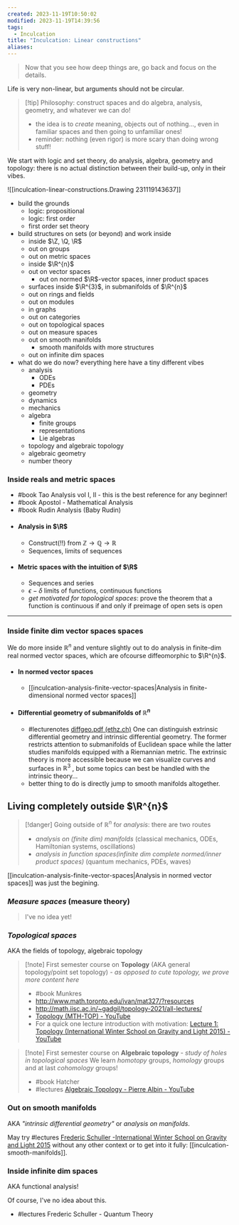 ```yaml
---
created: 2023-11-19T10:50:02
modified: 2023-11-19T14:39:56
tags:
  - Inculcation
title: "Inculcation: Linear constructions"
aliases:
---
```



> Now that you see how deep things are, go back and focus on the details.

Life is very non-linear, but arguments should not be circular.

> [!tip] Philosophy: construct spaces and do algebra, analysis, geometry, and whatever we can do!
> - the idea is to *create* meaning, objects out of nothing..., even in familiar spaces and then going to unfamiliar ones!
> - reminder: nothing (even rigor) is more scary than doing wrong stuff!


We start with logic and set theory, do analysis, algebra, geometry and topology: there is no actual distinction between their build-up, only in their vibes.

![[inculcation-linear-constructions.Drawing 231119143637]]

- build the grounds
	- logic: propositional
	- logic: first order
	- first order set theory
- build structures on sets (or beyond) and work inside 
	- inside $\Z, \Q, \R$
	- out on groups
	- out on metric spaces
	- inside $\R^{n}$
	- out on vector spaces
		- out on normed $\R$-vector spaces, inner product spaces
	- surfaces inside $\R^{3}$, in submanifolds of $\R^{n}$
	- out on rings and fields
	- out on modules
	- in graphs
	- out on categories
	- out on topological spaces
	- out on measure spaces
	- out on smooth manifolds
		- smooth manifolds with more structures
	- out on infinite dim spaces
- what do we do now? everything here have a tiny different vibes
	- analysis
		- ODEs
		- PDEs
	- geometry
	- dynamics
	- mechanics
	- algebra
		- finite groups
		- representations
		- Lie algebras
	- topology and algebraic topology
	- algebraic geometry
	- number theory


### Inside reals and metric spaces


- #book Tao Analysis vol I, II - this is the best reference for any beginner!
- #book Apostol - Mathematical Analysis
- #book Rudin Analysis (Baby Rudin)
- #### Analysis in $\R$
	- Construct(!!) from $\mathbb{Z} \to \mathbb{Q} \to \mathbb{R}$
	- Sequences, limits of sequences
- #### Metric spaces with the intuition of $\R$
	- Sequences and series
	- $\epsilon-\delta$ limits of functions, continuous functions
	- *get motivated for topological spaces*: prove the theorem that a function is continuous if and only if preimage of open sets is open


---

### Inside finite dim vector spaces spaces

We do more inside $\mathbb{R}^{n}$ and venture slightly out to do analysis in finite-dim real normed vector spaces, which are ofcourse diffeomorphic to $\R^{n}$.

- #### In normed vector spaces
	- [[inculcation-analysis-finite-vector-spaces|Analysis in finite-dimensional normed vector spaces]]
- #### Differential geometry of submanifolds of $\mathbb{R}^{n}$
	- #lecturenotes [diffgeo.pdf (ethz.ch)](https://people.math.ethz.ch/~salamon/PREPRINTS/diffgeo.pdf) One can distinguish extrinsic differential geometry and intrinsic differential geometry. The former restricts attention to submanifolds of Euclidean space while the latter studies manifolds equipped with a Riemannian metric. The extrinsic theory is more accessible because we can visualize curves and surfaces in $\mathbb{R}^{3}$ , but some topics can best be handled with the intrinsic theory...
	- better thing to do is directly jump to smooth manifolds altogether.


## Living completely outside $\R^{n}$

> [!danger] Going outside of $\mathbb{R}^{n}$ for *analysis*: there are two routes
> - *analysis on (finite dim) manifolds* (classical mechanics, ODEs, Hamiltonian systems, oscillations)
> - *analysis in function spaces(infinite dim complete normed/inner product spaces)* (quantum mechanics, PDEs, waves)

[[inculcation-analysis-finite-vector-spaces|Analysis in normed vector spaces]] was just the begining.

### *Measure spaces* (measure theory)

> I've no idea yet!


### *Topological spaces*

AKA the fields of topology, algebraic topology

> [!note] First semester course on **Topology** (AKA general topology/point set topology) - *as opposed to cute topology, we prove more content here*
> - #book Munkres
> - http://www.math.toronto.edu/ivan/mat327/?resources
> - http://math.iisc.ac.in/~gadgil/topology-2021/all-lectures/
> - [Topology (MTH-TOP) - YouTube](https://www.youtube.com/playlist?list=PLp0hSY2uBeP8jgD0wTQM-RjkakSEBdHUD)
> - For a quick one lecture introduction with motivation: [Lecture 1: Topology (International Winter School on Gravity and Light 2015) - YouTube](https://www.youtube.com/watch?v=7G4SqIboeig)

> [!note] First semester course on **Algebraic topology** - *study of holes in topological spaces*
> We learn *homotopy* groups, *homology* groups and at last *cohomology* groups!
> 
> - #book Hatcher
> - #lectures [Algebraic Topology - Pierre Albin - YouTube](https://www.youtube.com/playlist?list=PLpRLWqLFLVTCL15U6N3o35g4uhMSBVA2b)
> 



### Out on smooth manifolds

AKA *"intrinsic differential geometry"* or *analysis on manifolds*.

May try #lectures [Frederic Schuller -International Winter School on Gravity and Light 2015](https://www.youtube.com/playlist?list=PLFeEvEPtX_0S6vxxiiNPrJbLu9aK1UVC_) without any other context or to get into it fully: [[inculcation-smooth-manifolds]].



### Inside infinite dim spaces 

AKA functional analysis!

Of course, I've no idea about this.
- #lectures Frederic Schuller - Quantum Theory
